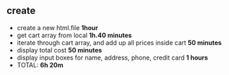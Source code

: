 ## create 
- create a new html.file **1hour**
-  get cart array from local  **1h.40 minutes**
-  iterate through cart array, and add up all prices inside cart   **50 minutes**
-  display total cost     **50 minutes**
-  display input boxes for name, address, phone, credit card **1 hours**
-  TOTAL: **6h 20m**